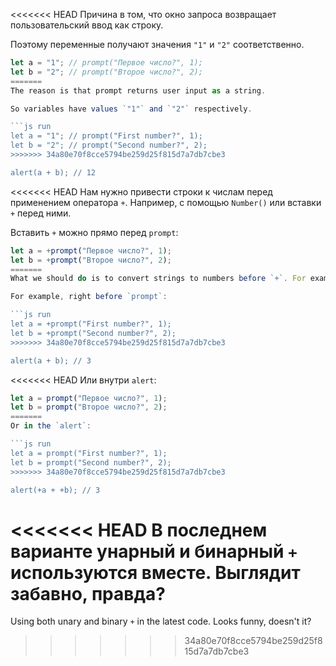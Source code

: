 <<<<<<< HEAD
Причина в том, что окно запроса возвращает пользовательский ввод как строку.

Поэтому переменные получают значения `"1"` и `"2"` соответственно.

```js run
let a = "1"; // prompt("Первое число?", 1);
let b = "2"; // prompt("Второе число?", 2);
=======
The reason is that prompt returns user input as a string.

So variables have values `"1"` and `"2"` respectively.

```js run
let a = "1"; // prompt("First number?", 1);
let b = "2"; // prompt("Second number?", 2);
>>>>>>> 34a80e70f8cce5794be259d25f815d7a7db7cbe3

alert(a + b); // 12
```

<<<<<<< HEAD
Нам нужно привести строки к числам перед применением оператора `+`. Например, с помощью `Number()` или вставки `+` перед ними.

Вставить `+` можно прямо перед `prompt`:

```js run
let a = +prompt("Первое число?", 1);
let b = +prompt("Второе число?", 2);
=======
What we should do is to convert strings to numbers before `+`. For example, using `Number()` or prepending them with `+`.

For example, right before `prompt`:

```js run
let a = +prompt("First number?", 1);
let b = +prompt("Second number?", 2);
>>>>>>> 34a80e70f8cce5794be259d25f815d7a7db7cbe3

alert(a + b); // 3
```

<<<<<<< HEAD
Или внутри `alert`:

```js run
let a = prompt("Первое число?", 1);
let b = prompt("Второе число?", 2);
=======
Or in the `alert`:

```js run
let a = prompt("First number?", 1);
let b = prompt("Second number?", 2);
>>>>>>> 34a80e70f8cce5794be259d25f815d7a7db7cbe3

alert(+a + +b); // 3
```

<<<<<<< HEAD
В последнем варианте унарный и бинарный `+` используются вместе. Выглядит забавно, правда?
=======
Using both unary and binary `+` in the latest code. Looks funny, doesn't it?
>>>>>>> 34a80e70f8cce5794be259d25f815d7a7db7cbe3
